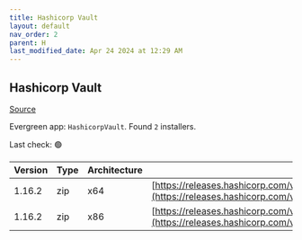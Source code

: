```yaml
---
title: Hashicorp Vault
layout: default
nav_order: 2
parent: H
last_modified_date: Apr 24 2024 at 12:29 AM
---
```


## Hashicorp Vault

[Source](https://www.vaultproject.io/)

Evergreen app: `HashicorpVault`. Found `2` installers.

Last check: 🟢

| Version | Type | Architecture | URI                                                                                                                                                      |
| ------- | ---- | ------------ | -------------------------------------------------------------------------------------------------------------------------------------------------------- |
| 1.16.2  | zip  | x64          | [https://releases.hashicorp.com/vault/1.16.2/vault_1.16.2_windows_amd64.zip](https://releases.hashicorp.com/vault/1.16.2/vault_1.16.2_windows_amd64.zip) |
| 1.16.2  | zip  | x86          | [https://releases.hashicorp.com/vault/1.16.2/vault_1.16.2_windows_386.zip](https://releases.hashicorp.com/vault/1.16.2/vault_1.16.2_windows_386.zip)     |
